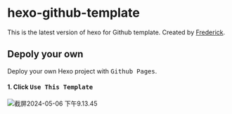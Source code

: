 # hexo-github-template

This is the latest version of hexo for Github template. Created by [Frederick](https://github.com/FrederickAsYou).



## Depoly your own

Deploy your own Hexo project with <kbd>Github Pages</kbd>.



#### 1. Click <kbd>Use This Template</kbd>

![截屏2024-05-06 下午9.13.45](https://cdn.jsdelivr.net/gh/FrederickAsYou/upyun-rhimgcdn@img/upload/202405062114305.png)
